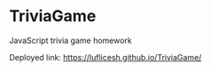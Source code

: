 # TriviaGame
JavaScript trivia game homework

Deployed link: https://luflicesh.github.io/TriviaGame/
